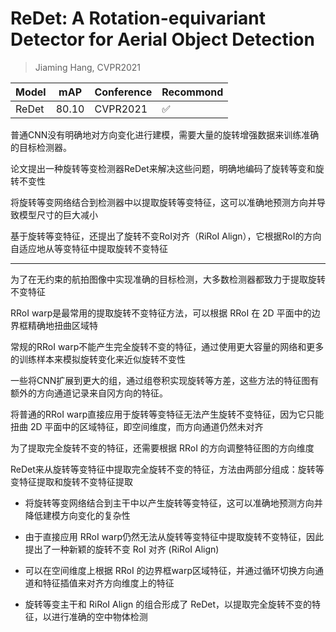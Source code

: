 # ReDet: A Rotation-equivariant Detector for Aerial Object Detection

> Jiaming Hang, CVPR2021

|Model|mAP|Conference|Recommond|
|--|--|--|--|
|ReDet|80.10|CVPR2021|:white_check_mark:|

普通CNN没有明确地对方向变化进行建模，需要大量的旋转增强数据来训练准确的目标检测器。

论文提出一种旋转等变检测器ReDet来解决这些问题，明确地编码了旋转等变和旋转不变性

将旋转等变网络结合到检测器中以提取旋转等变特征，这可以准确地预测方向并导致模型尺寸的巨大减小

基于旋转等变特征，还提出了旋转不变RoI对齐（RiRoI Align），它根据RoI的方向自适应地从等变特征中提取旋转不变特征

---

为了在无约束的航拍图像中实现准确的目标检测，大多数检测器都致力于提取旋转不变特征

RRoI warp是最常用的提取旋转不变特征方法，可以根据 RRoI 在 2D 平面中的边界框精确地扭曲区域特

常规的RRoI warp不能产生完全旋转不变的特征，通过使用更大容量的网络和更多的训练样本来模拟旋转变化来近似旋转不变性

一些将CNN扩展到更大的组，通过组卷积实现旋转等方差，这些方法的特征图有额外的方向通道记录来自冈方向的特征。

将普通的RRoI warp直接应用于旋转等变特征无法产生旋转不变特征，因为它只能扭曲 2D 平面中的区域特征，即空间维度，而方向通道仍然未对齐

为了提取完全旋转不变的特征，还需要根据 RRoI 的方向调整特征图的方向维度

ReDet来从旋转等变特征中提取完全旋转不变的特征，方法由两部分组成：旋转等变特征提取和旋转不变特征提取

- 将旋转等变网络结合到主干中以产生旋转等变特征，这可以准确地预测方向并降低建模方向变化的复杂性

- 由于直接应用 RRoI warp仍然无法从旋转等变特征中提取旋转不变特征，因此提出了一种新颖的旋转不变 RoI 对齐 (RiRoI Align)

- 可以在空间维度上根据 RRoI 的边界框warp区域特征，并通过循环切换方向通道和特征插值来对齐方向维度上的特征

- 旋转等变主干和 RiRoI Align 的组合形成了 ReDet，以提取完全旋转不变的特征，以进行准确的空中物体检测
